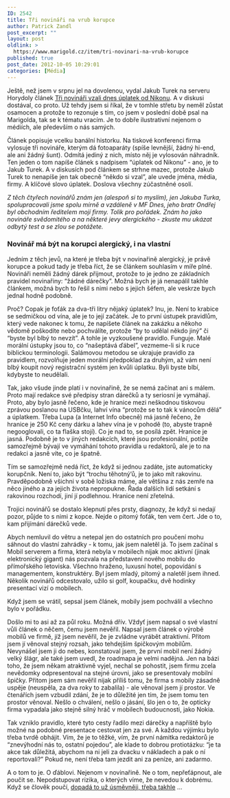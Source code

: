 ```yaml
---
ID: 2542
title: Tři novináři na vrub korupce
author: Patrick Zandl
post_excerpt: ""
layout: post
oldlink: >
  https://www.marigold.cz/item/tri-novinari-na-vrub-korupce
published: true
post_date: 2012-10-05 10:29:01
categories: [Média]
---
```

Ještě, než jsem v srpnu jel na dovolenou, vydal Jakub Turek na serveru Horydoly článek <a href="http://www.horydoly.cz/business/tri-novinari-vzali-dnes-uplatek-od-nikonu.html">Tři novináři vzali dnes úplatek od Nikonu</a>. A v diskusi dostával, co proto. Už tehdy jsem si říkal, že v tomhle střetu by neměl zůstat osamocen a protože to rezonuje s tím, co jsem v poslední době psal na Marigolda, tak se k tématu vracím. Je to dobře ilustrativní nejenom o médiích, ale především o nás samých. 

Článek popisuje vcelku banální historku. Na tiskové konferenci firma vylosuje tři novináře, kterým dá fotoaparáty (spíše levnější, žádný hi-end, ale ani žádný šunt). Odmítá jediný z nich, místo něj je vylosován náhradník. Ten jeden o tom napíše článek s nadpisem “úplatek od Nikonu” - ano, je to Jakub Turek. A v diskusích pod článkem se strhne mazec, protože Jakub Turek to nenapíše jen tak obecně “někdo si vzal”, ale uvede jména, média, firmy. A klíčové slovo úplatek. Doslova všechny zúčastněné osolí. 

<em>Z těch čtyřech novinářů znám jen (alespoň si to myslím), jen Jakuba Turka, spolupracovali jsme spolu mírně a vzdáleně v MF Dnes, jeho bratr Ondřej byl obchodním ředitelem mojí firmy. Tolik pro pořádek. Znám ho jako novináře svědomitého a na některé jevy alergického - zkuste mu ukázat odbytý test a se zlou se potážete. </em>

<h3>Novinář má být na korupci alergický, i na vlastní</h3>

Jedním z těch jevů, na které je třeba být v novinařině alergický, je právě korupce a pokud tady je třeba říct, že se článkem souhlasím v míře plné. Novináři neměli žádný dárek přijmout, protože to je jedno ze základních pravidel novinařiny: “žádné dárečky”. Možná bych je já nenapálil takhle článkem, možná bych to řešil s nimi nebo s jejich šéfem, ale veskrze bych jednal hodně podobně. 

Proč? Copak je foťák za dva-tři litry nějaký úplatek? Inu, je. Není to krabice se sedmičkou od vína, ale je to její začátek. Je to první ústupek pravidlům, který vede nakonec k tomu, že napíšete článek na zakázku a někoho vědomě poškodíte nebo pochválíte, protože “by to udělal někdo jiný” či “byste byl blbý to nevzít”. A tohle je vyzkoušené pravidlo. Funguje. Malé morální ústupky jsou to, co “našeptává ďábel”, vezmeme-li si k ruce biblickou terminologii. Salámovou metodou se ukrajuje pravidlo za pravidlem, rozvolňuje jeden morální předpoklad za druhým, až vám není blbý koupit nový registrační systém jen kvůli úplatku. Byli byste blbí, kdybyste to neudělali. 

Tak, jako všude jinde platí i v novinařině, že se nemá začínat ani s málem. Proto mají redakce své předpisy stran dárečků a ty seriosní je vymáhají. Proto, aby bylo jasně řečeno, kde je hranice mezi neškodnou tiskovou zprávou poslanou na USBčku, lahví vína “protože se to tak k vánocům dělá” a úplatkem. Třeba Lupa (a Internet Info obecně) má jasně řečeno, že hranice je 250 Kč ceny dárku a lahev vína je v pohodě (to, abyste trapně negooglovali, co ta flaška stojí). Co je nad to, se posílá zpět. Hranice je jasná. Podobně je to v jiných redakcích, které jsou profesionální, potíže samozřejmě bývají ve vymáhání tohoto pravidla u redaktorů, ale je to na redakci a jasně víte, co je špatně.

Tím se samozřejmě nedá říct, že když si jednou zadáte, jste automaticky korupčník. Není to, jako být “trochu těhotný’ů, je to jako mít rakovinu. Pravděpodobně všichni v sobě ložiska máme, ale většina z nás zemře na něco jiného a za jejich života nepropukne. Řada dalších lidí setkání s rakovinou rozchodí, jiní  jí podlehnou. Hranice není zřetelná. 

Trojici novinářů se dostalo klepnutí přes prsty, diagnozy, že když si nedají pozor, půjde to s nimi z kopce. Nejde o pitomý foťák, ten vem čert. Jde o to, kam přijímání dárečků vede. 

Abych nemluvil do větru a netepal jen do ostatních pro poučení mohu sáhnout do vlastní zahrádky - k tomu, jak jsem naletěl já. To jsem začínal s Mobil serverem a firma, která nebyla v mobilech nijak moc aktivní (jinak elektronický gigant) nás pozvala na představení nového mobilu do přímořského letoviska. Všechno hraženo, luxusní hotel, popovídání s managementem, konstruktéry. Byl jsem mladý, pitomý a naletěl jsem ihned. Několik novinářů odcestovalo, užilo si golf, koupačku, dvě hodinky presentací vizí o mobilech. 

Když jsem se vrátil, sepsal jsem článek, mobily jsem pochválil a všechno bylo v pořádku. 

Došlo mi to asi až za půl roku. Možná dřív. Vždyť jsem napsal o své vlastní vůli článek o něčem, čemu jsem nevěřil. Napsal jsem článek o výrobě mobilů ve firmě, jíž jsem nevěřil, že je zvládne vyrábět atraktivní. Přitom jsem jí věnoval stejný rozsah, jako tehdejším špičkovým mobilům. Nevynášel jsem ji do  nebes, konstatoval jsem, že první mobil není žádný velký šlágr, ale také jsem uvedl, že roadmapa je velmi nadějná. Jen na bázi toho, že jsem někam atraktivně vyjel, nechal se pohostit, jsem firmu zcela nevědomky odpresentoval na stejné úrovni, jako se presentovaly mobilní špičky. Přitom  jsem sám nevěřil nijak příliš tomu, že firma s mobily zásadně uspěje (neuspěla, za dva roky to zabalila) - ale věnoval jsem jí prostor. Ve čtenářích jsem vzbudil zdání, že je to důležité jen tím, že jsem tomu ten prostor věnoval. Nešlo o chválení, nešlo o jásání, šlo jen o to, že opticky firma vypadala jako stejně silný hráč v mobilech budoucnosti, jako Nokia. 

Tak vzniklo pravidlo, které tyto cesty řadilo mezi dárečky a napříště bylo možné na podobné presentace cestovat jen za své. A každou výjimku bylo třeba tvrdě obhájit. Vím, že je to těžké, vím, že první námitka redaktorů je “znevýhodní nás to, ostatní pojedou”, ale klade to dobrou protiotázku: “je ta akce tak důležitá, abychom na ni jeli za dvacku v nákladech a pak o ní reportovali?” Pokud ne, není třeba tam jezdit ani za peníze, ani zadarmo. 

A o tom to je. O ďáblovi. Nejenom v novinařině. Ne o tom, nepřeťápnout, ale poučit se. Nepodstupovat rizika, o kterých víme, že nevedou k dobrému. Když se člověk poučí, <a href="http://tangero.posterous.com/cena-novinarske-hrdosti">dopadá to už úsměvněji, třeba takhle</a> …